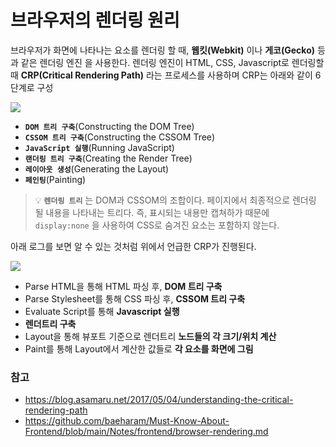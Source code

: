 # 브라우저의 렌더링 원리

브라우저가 화면에 나타나는 요소를 렌더링 할 때, **웹킷(Webkit)** 이나 **게코(Gecko)** 등과 같은 렌더링 엔진 을 사용한다. 렌더링 엔진이 HTML, CSS, Javascript로 렌더링할 때 **CRP(Critical Rendering Path)** 라는 프로세스를 사용하며 CRP는 아래와 같이 6단계로 구성

![](https://velog.velcdn.com/images/sju4486/post/266cbbb3-5246-493b-afd8-21a7f4129527/image.png)

- **`DOM 트리 구축`**(Constructing the DOM Tree)
- **`CSSOM 트리 구축`**(Constructing the CSSOM Tree)
- **`JavaScript 실행`**(Running JavaScript)
- **`랜더링 트리 구축`**(Creating the Render Tree)
- **`레이아웃 생성`**(Generating the Layout)
- **`페인팅`**(Painting)

> 💡 **`렌더링 트리`** 는 DOM과 CSSOM의 조합이다. 페이지에서 최종적으로 렌더링 될 내용을 나타내는 트리다. 즉, 표시되는 내용만 캡쳐하가 때문에 `display:none` 을 사용하여 CSS로 숨겨진 요소는 포함하지 않는다.

아래 로그를 보면 알 수 있는 것처럼 위에서 언급한 CRP가 진행된다.

![](https://velog.velcdn.com/images/sju4486/post/5898fc8f-4c9e-4f7c-9d05-8034b1bb294b/image.png)

- Parse HTML을 통해 HTML 파싱 후, **DOM 트리 구축**
- Parse Stylesheet를 통해 CSS 파싱 후, **CSSOM 트리 구축**
- Evaluate Script를 통해 **Javascript 실행**
- **렌더트리 구축**
- Layout을 통해 뷰포트 기준으로 렌더트리 **노드들의 각 크기/위치 계산**
- Paint를 통해 Layout에서 계산한 값들로 **각 요소를 화면에 그림**

### 참고

- https://blog.asamaru.net/2017/05/04/understanding-the-critical-rendering-path
- https://github.com/baeharam/Must-Know-About-Frontend/blob/main/Notes/frontend/browser-rendering.md

